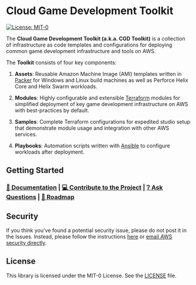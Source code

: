 # Cloud Game Development Toolkit

[![License: MIT-0](https://img.shields.io/badge/License-MIT-0)](LICENSE)

The **Cloud Game Development Toolkit (a.k.a. CGD Toolkit)** is a collection of infrastructure as code templates and configurations for deploying common game development infrastructure and tools on AWS. 

The **Toolkit** consists of four key components:

1. **Assets**: Reusable Amazon Machine Image (AMI) templates written in [Packer](https://www.packer.io/) for Windows and Linux build machines as well as Perforce Helix Core and Helix Swarm workloads.

2. **Modules**: Highly configurable and extensible [Terraform](https://www.terraform.io/) modules for simplified deployment of key game development infrastructure on AWS with best-practices by default.

3. **Samples**: Complete Terraform configurations for expedited studio setup that demonstrate module usage and integration with other AWS services.

4. **Playbooks**: Automation scripts written with [Ansible](https://github.com/ansible/ansible) to configure workloads after deployment.

## Getting Started

### **[📖 Documentation](https://aws-games.github.io/cloud-game-develelopment/getting-started/)** | **[💻 Contribute to the Project](https://aws-games.github.io/cloud-game-develelopment/contributing/)** | **[❔ Ask Questions](https://github.com/aws-games/cloud-game-development-toolkit/discussions/)** | **[🚧 Roadmap](https://github.com/orgs/aws-games/projects/1/views/1)**

## Security

If you think you’ve found a potential security issue, please do not post it in the Issues.  Instead, please follow the instructions [here](https://aws.amazon.com/security/vulnerability-reporting/) or [email AWS security directly](mailto:aws-security@amazon.com).

## License

This library is licensed under the MIT-0 License. See the [LICENSE](LICENSE) file.

